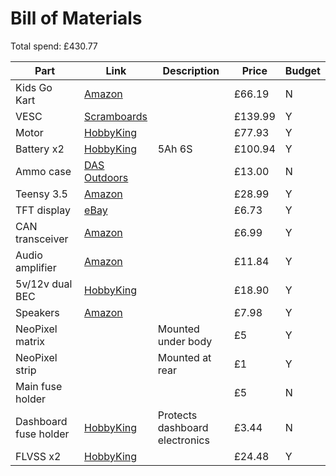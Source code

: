 # Bill of Materials

Total spend: £430.77

|Part|Link|Description|Price|Budget|
|----|----|-----------|-----|------|
|Kids Go Kart|[Amazon](https://www.amazon.co.uk/gp/product/B075TCZW9D)||£66.19|N|
|VESC|[Scramboards](https://www.scramboards.com/super-esc-100amps.html)||£139.99|Y|
|Motor|[HobbyKing](https://hobbyking.com/en_us/dt6376-14p-sensored-motor-125kv.html)||£77.93|Y|
|Battery x2|[HobbyKing](https://hobbyking.com/en_us/turnigy-5000mah-6s-20c-lipo-pack-w-xt-90.html)|5Ah 6S|£100.94|Y|
|Ammo case|[DAS Outdoors](https://dasoutdoors.co.uk/products/30-cal-ammo-box)||£13.00|N|
|Teensy 3.5|[Amazon](https://www.amazon.co.uk/Teensy-3267-3-5/dp/B072JL5C2G)||£28.99|Y|
|TFT display|[eBay](https://www.ebay.co.uk/itm/2-8-TFT-LCD-Display-Touch-Panel-SPI-Serial-240-320-ILI9341-5V-3-3V-STM32-SX/223072647460)||£6.73|Y|
|CAN transceiver|[Amazon](https://www.amazon.co.uk/dp/B076PZQ4Y4)||£6.99|Y|
|Audio amplifier|[Amazon](https://www.amazon.co.uk/dp/B00SLYAK1G)||£11.84|Y|
|5v/12v dual BEC|[HobbyKing](https://hobbyking.com/en_us/turnigy-multistar-twin-output-5-10-amp-6-50v-sbec-for-lipoly.html)||£18.90|Y|
|Speakers|[Amazon](https://www.amazon.co.uk/dp/B07DTFX76C)||£7.98|Y|
|NeoPixel matrix||Mounted under body|£5|Y|
|NeoPixel strip||Mounted at rear|£1|Y|
|Main fuse holder|||£5|N|
|Dashboard fuse holder|[HobbyKing](https://hobbyking.com/en_us/boom-stopper.html)|Protects dashboard electronics|£3.44|N|
|FLVSS x2|[HobbyKing](https://hobbyking.com/en_us/frsky-flvss-lipo-voltage-sensor-with-smart-port-1pc.html)||£24.48|Y|
